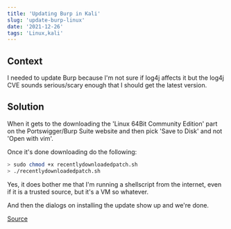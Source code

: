 ```yaml
---
title: 'Updating Burp in Kali'
slug: 'update-burp-linux'
date: '2021-12-26'
tags: 'Linux,kali'
---
```


## Context

I needed to update Burp because I'm not sure if log4j affects it but the log4j CVE sounds serious/scary enough that I should get the latest version.

## Solution

When it gets to the downloading the 'Linux 64Bit Community Edition' part on the Portswigger/Burp Suite website and then pick 'Save to Disk' and not 'Open with vim'.

Once it's done downloading do the following:

```bash
> sudo chmod +x recentlydownloadedpatch.sh
> ./recentlydownloadedpatch.sh
```

Yes, it does bother me that I'm running a shellscript from the internet, even if it is a trusted source, but it's a VM so whatever.

And then the dialogs on installing the update show up and we're done.

[Source](https://www.linuxfordevices.com/tutorials/linux/install-burpsuite-community)
